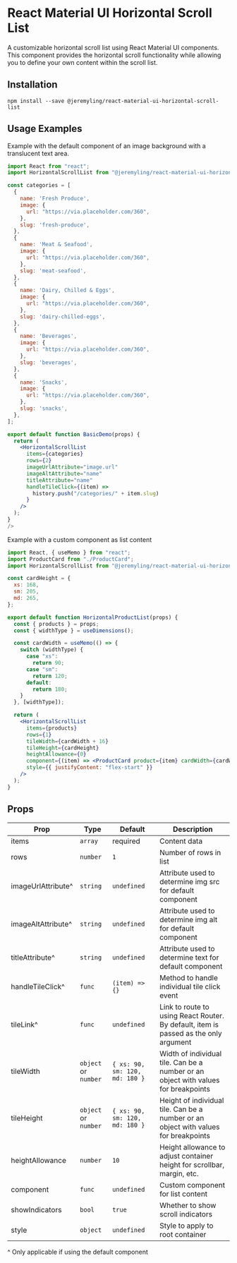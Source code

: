 # React Material UI Horizontal Scroll List

A customizable horizontal scroll list using React Material UI components. This component provides the horizontal scroll functionality while allowing you to define your own content within the scroll list.

## Installation

```
npm install --save @jeremyling/react-material-ui-horizontal-scroll-list
```

## Usage Examples

Example with the default component of an image background with a translucent text area.

```jsx
import React from "react";
import HorizontalScrollList from "@jeremyling/react-material-ui-horizontal-scroll-list";

const categories = [
  {
    name: 'Fresh Produce',
    image: {
      url: "https://via.placeholder.com/360",
    },
    slug: 'fresh-produce',
  },
  {
    name: 'Meat & Seafood',
    image: {
      url: "https://via.placeholder.com/360",
    },
    slug: 'meat-seafood',
  },
  {
    name: 'Dairy, Chilled & Eggs',
    image: {
      url: "https://via.placeholder.com/360",
    },
    slug: 'dairy-chilled-eggs',
  },
  {
    name: 'Beverages',
    image: {
      url: "https://via.placeholder.com/360",
    },
    slug: 'beverages',
  },
  {
    name: 'Snacks',
    image: {
      url: "https://via.placeholder.com/360",
    },
    slug: 'snacks',
  },
];

export default function BasicDemo(props) {
  return (
    <HorizontalScrollList
      items={categories}
      rows={2}
      imageUrlAttribute="image.url"
      imageAltAttribute="name"
      titleAttribute="name"
      handleTileClick={(item) =>
        history.push("/categories/" + item.slug)
      }
    />
  );
}
/>
```

Example with a custom component as list content

```jsx
import React, { useMemo } from "react";
import ProductCard from "./ProductCard";
import HorizontalScrollList from "@jeremyling/react-material-ui-horizontal-scroll-list";

const cardHeight = {
  xs: 168,
  sm: 205,
  md: 265,
};

export default function HorizontalProductList(props) {
  const { products } = props;
  const { widthType } = useDimensions();

  const cardWidth = useMemo(() => {
    switch (widthType) {
      case "xs":
        return 90;
      case "sm":
        return 120;
      default:
        return 180;
    }
  }, [widthType]);

  return (
    <HorizontalScrollList
      items={products}
      rows={1}
      tileWidth={cardWidth + 16}
      tileHeight={cardHeight}
      heightAllowance={0}
      component={(item) => <ProductCard product={item} cardWidth={cardWidth} />} // custom built component
      style={{ justifyContent: "flex-start" }}
    />
  );
}
```

## Props

| Prop               | Type                 | Default                        | Description                                                                          |
| ------------------ | -------------------- | ------------------------------ | ------------------------------------------------------------------------------------ |
| items              | `array`              | required                       | Content data                                                                         |
| rows               | `number`             | `1`                            | Number of rows in list                                                               |
| imageUrlAttribute^ | `string`             | `undefined`                    | Attribute used to determine img src for default component                            |
| imageAltAttribute^ | `string`             | `undefined`                    | Attribute used to determine img alt for default component                            |
| titleAttribute^    | `string`             | `undefined`                    | Attribute used to determine text for default component                               |
| handleTileClick^   | `func`               | `(item) => {}`                 | Method to handle individual tile click event                                         |
| tileLink^          | `func`               | `undefined`                    | Link to route to using React Router. By default, item is passed as the only argument |
| tileWidth          | `object` or `number` | `{ xs: 90, sm: 120, md: 180 }` | Width of individual tile. Can be a number or an object with values for breakpoints   |
| tileHeight         | `object` or `number` | `{ xs: 90, sm: 120, md: 180 }` | Height of individual tile. Can be a number or an object with values for breakpoints  |
| heightAllowance    | `number`             | `10`                           | Height allowance to adjust container height for scrollbar, margin, etc.              |
| component          | `func`               | `undefined`                    | Custom component for list content                                                    |
| showIndicators     | `bool`               | `true`                         | Whether to show scroll indicators                                                    |
| style              | `object`             | `undefined`                    | Style to apply to root container                                                     |

^ Only applicable if using the default component
